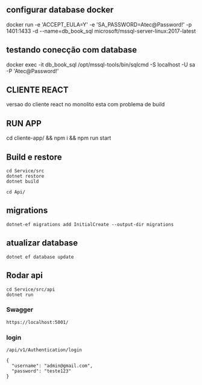 
## configurar database docker
docker run -e 'ACCEPT_EULA=Y' -e 'SA_PASSWORD=Atec@Password!' -p 1401:1433 -d --name=db_book_sql microsoft/mssql-server-linux:2017-latest
## testando conecção com database
docker exec -it db_book_sql /opt/mssql-tools/bin/sqlcmd -S localhost -U sa -P 'Atec@Password!'

## CLIENTE REACT
versao do cliente react no monolito esta com problema de build

## RUN APP
cd cliente-app/ &&  npm i && npm run start


## Build e restore
```
cd Service/src
dotnet restore
dotnet build

cd Api/ 
```

## migrations

```
dotnet-ef migrations add InitialCreate --output-dir migrations
```
## atualizar database

```
dotnet ef database update
```

## Rodar api

```
cd Service/src/api
dotnet run

```


### Swagger
```
https://localhost:5001/

```

### login  

```
/api/v1/Authentication/login

{
  "username": "admin@gmail.com",
  "password": "teste123"
}

```